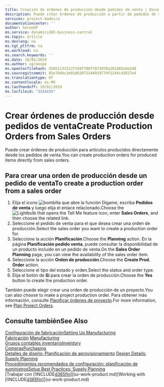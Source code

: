 ```yaml
---
title: Creación de órdenes de producción desde pedidos de venta | Documentos de Microsoft
description: Puede crear órdenes de producción a partir de pedidos de venta en el departamento Ventas y Marketing.
services: project-madeira
documentationcenter: ''
author: SorenGP
ms.service: dynamics365-business-central
ms.topic: article
ms.devlang: na
ms.tgt_pltfrm: na
ms.workload: na
ms.search.keywords: ''
ms.date: 10/01/2019
ms.author: sgroespe
ms.openlocfilehash: d1851131512f194f708f7873978a201d85a9e248
ms.sourcegitcommit: 02e704bc3e01d62072144919774f1244c42827e4
ms.translationtype: HT
ms.contentlocale: es-MX
ms.lasthandoff: 10/01/2019
ms.locfileid: "2314155"
---
```

# <a name="create-production-orders-from-sales-orders"></a><span data-ttu-id="0bedb-103">Crear órdenes de producción desde pedidos de venta</span><span class="sxs-lookup"><span data-stu-id="0bedb-103">Create Production Orders from Sales Orders</span></span>
<span data-ttu-id="0bedb-104">Puede crear órdenes de producción para artículos producidos directamente desde los pedidos de venta.</span><span class="sxs-lookup"><span data-stu-id="0bedb-104">You can create production orders for produced items directly from sales orders.</span></span>  

## <a name="to-create-a-production-order-from-a-sales-order"></a><span data-ttu-id="0bedb-105">Para crear una orden de producción desde un pedido de venta</span><span class="sxs-lookup"><span data-stu-id="0bedb-105">To create a production order from a sales order</span></span>  

1.  <span data-ttu-id="0bedb-106">Elija el icono ![bombilla que abre la función Dígame](media/ui-search/search_small.png "Dígame que desea hacer"), escriba **Pedidos de venta** y luego elija el enlace relacionado.</span><span class="sxs-lookup"><span data-stu-id="0bedb-106">Choose the ![Lightbulb that opens the Tell Me feature](media/ui-search/search_small.png "Tell me what you want to do") icon, enter **Sales Orders**, and then choose the related link.</span></span>  
2.  <span data-ttu-id="0bedb-107">Seleccione el pedido de venta para el que desea crear una orden de producción.</span><span class="sxs-lookup"><span data-stu-id="0bedb-107">Select the sales order you want to create a production order for.</span></span>  
3.  <span data-ttu-id="0bedb-108">Seleccione la acción **Planificación**.</span><span class="sxs-lookup"><span data-stu-id="0bedb-108">Choose the **Planning** action.</span></span> <span data-ttu-id="0bedb-109">En la página **Planificación pedido venta**, puede consultar la disponibilidad de un producto incluido en un pedido de venta.</span><span class="sxs-lookup"><span data-stu-id="0bedb-109">On the **Sales Order Planning** page, you can view the availability of the sales order item.</span></span>  
4.  <span data-ttu-id="0bedb-110">Seleccione la acción **Orden de producción**.</span><span class="sxs-lookup"><span data-stu-id="0bedb-110">Choose the **Create Prod. Order** action.</span></span>  
5.  <span data-ttu-id="0bedb-111">Seleccione el tipo del estado y orden.</span><span class="sxs-lookup"><span data-stu-id="0bedb-111">Select the status and order type.</span></span>  
6.  <span data-ttu-id="0bedb-112">Elija el botón de **Sí** para crear la orden de producción.</span><span class="sxs-lookup"><span data-stu-id="0bedb-112">Choose the **Yes** button to create the production order.</span></span>

<span data-ttu-id="0bedb-113">También puede elegir crear una orden de producción de un proyecto.</span><span class="sxs-lookup"><span data-stu-id="0bedb-113">You can also choose to make a project production order.</span></span> <span data-ttu-id="0bedb-114">Para obtener más información, consulte [Planificar órdenes de proyecto](production-how-to-plan-project-orders.md).</span><span class="sxs-lookup"><span data-stu-id="0bedb-114">For more information, see [Plan Project Orders](production-how-to-plan-project-orders.md).</span></span>   

## <a name="see-also"></a><span data-ttu-id="0bedb-115">Consulte también</span><span class="sxs-lookup"><span data-stu-id="0bedb-115">See Also</span></span>  
[<span data-ttu-id="0bedb-116">Configuración de fabricación</span><span class="sxs-lookup"><span data-stu-id="0bedb-116">Setting Up Manufacturing</span></span>](production-configure-production-processes.md)  
<span data-ttu-id="0bedb-117">[Fabricación](production-manage-manufacturing.md)  </span><span class="sxs-lookup"><span data-stu-id="0bedb-117">[Manufacturing](production-manage-manufacturing.md)  </span></span>  
[<span data-ttu-id="0bedb-118">Grupos contables inventario</span><span class="sxs-lookup"><span data-stu-id="0bedb-118">Inventory</span></span>](inventory-manage-inventory.md)  
[<span data-ttu-id="0bedb-119">Compras</span><span class="sxs-lookup"><span data-stu-id="0bedb-119">Purchasing</span></span>](purchasing-manage-purchasing.md)  
<span data-ttu-id="0bedb-120">[Detalles de diseño: Planificación de aprovisionamiento](design-details-supply-planning.md) </span><span class="sxs-lookup"><span data-stu-id="0bedb-120">[Design Details: Supply Planning](design-details-supply-planning.md) </span></span>  
[<span data-ttu-id="0bedb-121">Procedimientos recomendados de configuración: planificación de suministros</span><span class="sxs-lookup"><span data-stu-id="0bedb-121">Setup Best Practices: Supply Planning</span></span>](setup-best-practices-supply-planning.md)  
<span data-ttu-id="0bedb-122">[Trabajar con [!INCLUDE[d365fin](includes/d365fin_md.md)]](ui-work-product.md)</span><span class="sxs-lookup"><span data-stu-id="0bedb-122">[Working with [!INCLUDE[d365fin](includes/d365fin_md.md)]](ui-work-product.md)</span></span>

